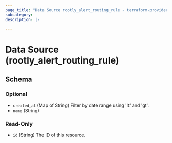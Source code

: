 ```yaml
---
page_title: "Data Source rootly_alert_routing_rule - terraform-provider-rootly"
subcategory:
description: |-
    
---
```


# Data Source (rootly_alert_routing_rule)





<!-- schema generated by tfplugindocs -->
## Schema

### Optional

- `created_at` (Map of String) Filter by date range using 'lt' and 'gt'.
- `name` (String)

### Read-Only

- `id` (String) The ID of this resource.
